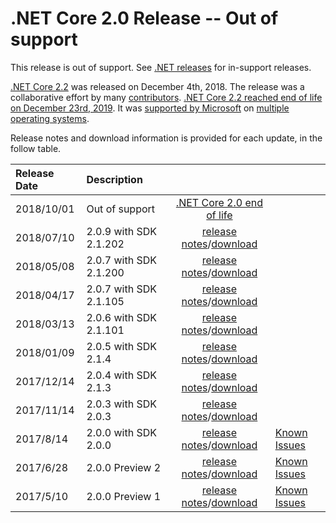 # .NET Core 2.0 Release -- Out of support

This release is out of support. See [.NET releases](../../releases.md) for in-support releases.

[.NET Core 2.2](https://blogs.msdn.microsoft.com/dotnet/2018/05/30/announcing-net-core-2-2) was released on December 4th, 2018. The release was a collaborative effort by many [contributors](2.0.0-contributor.md). [.NET Core 2.2 reached end of life on December 23rd, 2019](https://devblogs.microsoft.com/dotnet/net-core-2-2-will-reach-end-of-life-on-december-23-2019/). It was [supported by Microsoft](../../microsoft-support.md) on [multiple operating systems](2.2-supported-os.md).

Release notes and download information is provided for each update, in the follow table.

| Release Date | Description |  |  |
| :-- | :-- | :--: | :-- |
| 2018/10/01 | Out of support | [.NET Core 2.0 end of life](https://devblogs.microsoft.com/dotnet/net-core-2-0-will-reach-end-of-life-on-september-1-2018/) | |
| 2018/07/10 | 2.0.9 with SDK 2.1.202 | [release notes](2.0.9.md)/[download](../download-archives/2.0.9-download.md) | |
| 2018/05/08 | 2.0.7 with SDK 2.1.200 | [release notes](https://github.com/dotnet/cli/releases/tag/v2.1.200)/[download](../download-archives/2.1.200-sdk-download.md) |
| 2018/04/17 | 2.0.7 with SDK 2.1.105 | [release notes](2.0.7.md)/[download](../download-archives/2.0.7-download.md) | |
| 2018/03/13 | 2.0.6 with SDK 2.1.101 | [release notes](2.0.6.md)/[download](../download-archives/2.0.6-download.md) | |
| 2018/01/09 | 2.0.5 with SDK 2.1.4 | [release notes](2.0.5.md)/[download](../download-archives/2.0.5-download.md) | |
| 2017/12/14 | 2.0.4 with SDK 2.1.3 | [release notes](2.0.4.md)/[download](../download-archives/2.0.4-download.md) | |
| 2017/11/14 | 2.0.3 with SDK 2.0.3 | [release notes](2.0.3.md)/[download](../download-archives/2.0.3.md) | |
| 2017/8/14 | 2.0.0 with SDK 2.0.0 | [release notes](2.0.0.md)/[download](../download-archives/2.0.0-download.md) | [Known Issues](2.0.0-known-issues.md)|
| 2017/6/28 | 2.0.0 Preview 2 | [release notes](2.0.0-preview2.md)/[download](../download-archives/2.0.0-preview2-download.md) | [Known Issues](2.0.0-preview2-known-issues.md)|
| 2017/5/10 | 2.0.0 Preview 1 | [release notes](2.0.0-preview1.md)/[download](../download-archives/2.0.0-preview1-download.md) | [Known Issues](2.0.0-preview1-known-issues.md)|

